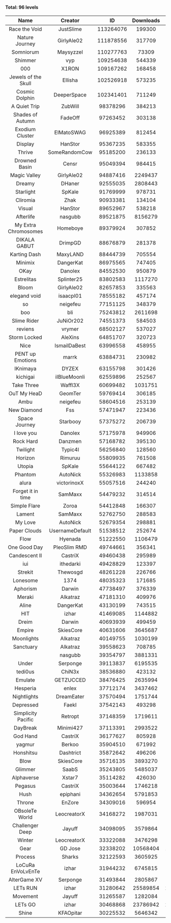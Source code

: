 #### Total: 96 levels

| Name | Creator | ID | Downloads | Likes |
|:---:|:---:|:---:|:---:|:---:|
| Race the Void | JustSlime | 113264076 | 199300 | 10897
| Nature Journey | GirlyAle02 | 111878556 | 317709 | 18279
| Somniorum | Maysyzzel | 110277763 | 73309 | 4155
| Shimmer | vyp | 109254638 | 544339 | 46186
| 000 | X1RON | 109167262 | 168458 | 7168
| Jewels of the Skull | Ellisha | 102526918 | 573235 | 26157
| Cosmic Dolphin | DeeperSpace | 102341401 | 711249 | 58696
| A Quiet Trip | ZubWill | 98378296 | 384213 | 32412
| Shades of Autumn | FadeOff | 97263452 | 303138 | 17770
| Exodium Cluster | ElMatoSWAG | 96925389 | 812454 | 86726
| Display | HanStor | 95367235 | 583355 | 66283
| Thrive | SomeRandomCow | 95185200 | 236133 | 15851
| Drowned Basin | Censr | 95049394 | 984415 | 96044
| Magic Valley | GirlyAle02 | 94887416 | 2249437 | 236410
| Dreamy | DHaner | 92555035 | 2808443 | 270255
| Starlight | SpKale | 91769999 | 978731 | 100553
| Cliromia | Zhak | 90933381 | 134104 | 12033
| Visual | HanStor | 89652967 | 538218 | 57839
| Afterlife | nasgubb | 89521875 | 8156279 | 518641
| My Extra Chromosomes | Homeboye | 89379924 | 307852 | 22631
| DIKALA GABUT | DrimpGD | 88676879 | 281378 | 18056
| Karting Dash | MaxyLAND | 88444739 | 705554 | 55177
| Minimix | DangerKat | 86975565 | 747405 | 67598
| OKay | Danolex | 84552530 | 950879 | 94204
| Estrelitas | Splinter25 | 83802583 | 1117270 | 100075
| Bloom | GirlyAle02 | 82657853 | 335563 | 30376
| elegand void | isaacpl01 | 78555182 | 457174 | 28756
| so | neigefeu | 77151125 | 348379 | 29812
| boo | bli | 75243812 | 2611698 | 208863
| Slime Rider | JuNiOr202 | 74551373 | 584503 | 32343
| reviens | vrymer | 68502127 | 537027 | 33760
| Storm Locked | AleXins | 64851707 | 320723 | 25017
| Nice | IsmailDaBest | 63996558 | 458955 | 26282
| PENT up Emotions | marrk | 63884731 | 230982 | 15303
| IKnimaya | DYZEX | 63155798 | 301426 | 21020
| kichigai | iIBlueMoonIi | 62559896 | 252567 | 11441
| Take Three | Waffl3X | 60699482 | 1031751 | 90849
| OuT My HeaD | GeomTer | 59769414 | 306185 | 21242
| Ambu | neigefeu | 58604516 | 253139 | 23825
| New Diamond | Fss | 57471947 | 223436 | 16811
| Space Journey | Starbooy | 57375272 | 206739 | 15360
| I love you | Danolex | 57175978 | 949906 | 103265
| Rock Hard | Danzmen | 57168782 | 395130 | 32780
| Twilight | Typic4l | 56256840 | 128560 | 10585
| Horizon | Rimuruu | 55809935 | 761508 | 82732
| Utopia | SpKale | 55644122 | 667482 | 67263
| Phantom | AutoNick | 55326983 | 1133858 | 77238
| alura | victorinoxX | 55057516 | 244240 | 19580
| Forget it in time | SamMaxx | 54479232 | 314514 | 25570
| Simple Flare | Zoroa | 54412848 | 166307 | 22898
| Lament | SamMaxx | 52762750 | 288583 | 34012
| My Love | AutoNick | 52679354 | 298881 | 30144
| Paper Clouds | UsernameDefault | 51538512 | 252674 | 31553
| Flow | Hyenada | 51222550 | 1106479 | 120188
| One Good Day | PleoSlim RMD | 49744661 | 356341 | 38514
| Candescent II | CastriX | 49460438 | 295989 | 38429
| iui | ithedarki | 49428829 | 123397 | 17774
| Strekit | Thewosgd | 48261228 | 226766 | 31693
| Lonesome | 1374 | 48035323 | 171685 | 22525
| Aphorism | Darwin | 47738497 | 376339 | 48498
| Meraki | Alkatraz | 47181310 | 409976 | 47835
| Aline | DangerKat | 43130199 | 743515 | 77908
| HIT | izhar | 41469085 | 1144882 | 113746
| Dreim | Darwin | 40693939 | 499459 | 60057
| Empire | SkiesCore | 40631606 | 3645687 | 334948
| Moonlights | Alkatraz | 40149755 | 1030199 | 84339
| Sanctuary | Alkatraz | 39558623 | 708785 | 89947
|   | nasgubb | 39354797 | 3881331 | 284203
| Under | Serponge | 39113837 | 6195535 | 540360
| tedi0us | ChiN3x | 38536880 | 423132 | 53790
| Emulate | GETZUCCED | 38476425 | 2635994 | 244576
| Hesperia | enlex | 37712174 | 3437462 | 238881
| Nightlights | DreamEater | 37570494 | 1751744 | 159040
| Depressed | FaekI | 37542143 | 493298 | 67289
| Simplicity Pacific | Retropt | 37148359 | 1719611 | 178638
| DayBreak | Minimi427 | 37113391 | 2993522 | 298132
| God Hand | CastriX | 36177627 | 805928 | 101925
| yagmur | Berkoo | 35904510 | 671992 | 85029
| Honshitsu | Dashtrict | 35872642 | 496206 | 80264
| Blow | SkiesCore | 35716135 | 3893270 | 368234
| Glimmer | SaabS | 35243805 | 5485037 | 427090
| Alphaverse | Xstar7 | 35114282 | 426030 | 71926
| Pegasus | CastriX | 35003644 | 1746218 | 207831
| Hush | epiphani | 34362654 | 5791853 | 464138
| Throne | EnZore | 34309016 | 596954 | 94367
| OBsoleTe World | LeocreatorX | 34168272 | 1987031 | 193171
| Challenger Deep | Jayuff | 34098095 | 3579864 | 204675
| Winter | LeocreatorX | 33322088 | 3476298 | 342646
| Gear | GD Jose | 32338202 | 10568404 | 1296860
| Process | Sharks | 32122593 | 3605925 | 444426
| LoCuRa EnVoLvEnTe | izhar | 31944232 | 6745815 | 701236
| AlterGame XV | Serponge | 31493844 | 2805867 | 244352
| LETs  RUN | izhar | 31280642 | 25589854 | 2561258
| Movement | Jayuff | 31265587 | 1282084 | 146960
| LETs GO | izhar | 30468868 | 23786942 | 2161811
| Shine | KFAOpitar | 30225532 | 5646342 | 618267

